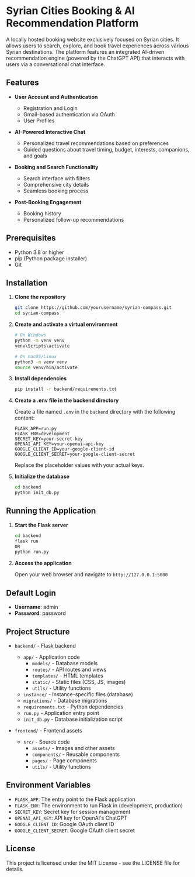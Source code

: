 # Syrian Cities Booking & AI Recommendation Platform

A locally hosted booking website exclusively focused on Syrian cities. It allows users to search, explore, and book travel experiences across various Syrian destinations. The platform features an integrated AI-driven recommendation engine (powered by the ChatGPT API) that interacts with users via a conversational chat interface.

## Features

- **User Account and Authentication**
  - Registration and Login
  - Gmail-based authentication via OAuth
  - User Profiles

- **AI-Powered Interactive Chat**
  - Personalized travel recommendations based on preferences
  - Guided questions about travel timing, budget, interests, companions, and goals

- **Booking and Search Functionality**
  - Search interface with filters
  - Comprehensive city details
  - Seamless booking process

- **Post-Booking Engagement**
  - Booking history
  - Personalized follow-up recommendations

## Prerequisites

- Python 3.8 or higher
- pip (Python package installer)
- Git

## Installation

1. **Clone the repository**

   ```bash
   git clone https://github.com/yourusername/syrian-compass.git
   cd syrian-compass
   ```

2. **Create and activate a virtual environment**

   ```bash
   # On Windows
   python -m venv venv
   venv\Scripts\activate

   # On macOS/Linux
   python3 -m venv venv
   source venv/bin/activate
   ```

3. **Install dependencies**

   ```bash
   pip install -r backend/requirements.txt
   ```

4. **Create a .env file in the backend directory**

   Create a file named `.env` in the `backend` directory with the following content:

   ```
   FLASK_APP=run.py
   FLASK_ENV=development
   SECRET_KEY=your-secret-key
   OPENAI_API_KEY=your-openai-api-key
   GOOGLE_CLIENT_ID=your-google-client-id
   GOOGLE_CLIENT_SECRET=your-google-client-secret
   ```

   Replace the placeholder values with your actual keys.

5. **Initialize the database**

   ```bash
   cd backend
   python init_db.py
   ```

## Running the Application

1. **Start the Flask server**

   ```bash
   cd backend
   flask run 
   OR
   python run.py
   ```

2. **Access the application**

   Open your web browser and navigate to `http://127.0.0.1:5000`

## Default Login

- **Username**: admin
- **Password**: password

## Project Structure

- `backend/` - Flask backend
  - `app/` - Application code
    - `models/` - Database models
    - `routes/` - API routes and views
    - `templates/` - HTML templates
    - `static/` - Static files (CSS, JS, images)
    - `utils/` - Utility functions
  - `instance/` - Instance-specific files (database)
  - `migrations/` - Database migrations
  - `requirements.txt` - Python dependencies
  - `run.py` - Application entry point
  - `init_db.py` - Database initialization script

- `frontend/` - Frontend assets
  - `src/` - Source code
    - `assets/` - Images and other assets
    - `components/` - Reusable components
    - `pages/` - Page components
    - `utils/` - Utility functions

## Environment Variables

- `FLASK_APP`: The entry point to the Flask application
- `FLASK_ENV`: The environment to run Flask in (development, production)
- `SECRET_KEY`: Secret key for session management
- `OPENAI_API_KEY`: API key for OpenAI's ChatGPT
- `GOOGLE_CLIENT_ID`: Google OAuth client ID
- `GOOGLE_CLIENT_SECRET`: Google OAuth client secret

## License

This project is licensed under the MIT License - see the LICENSE file for details.
